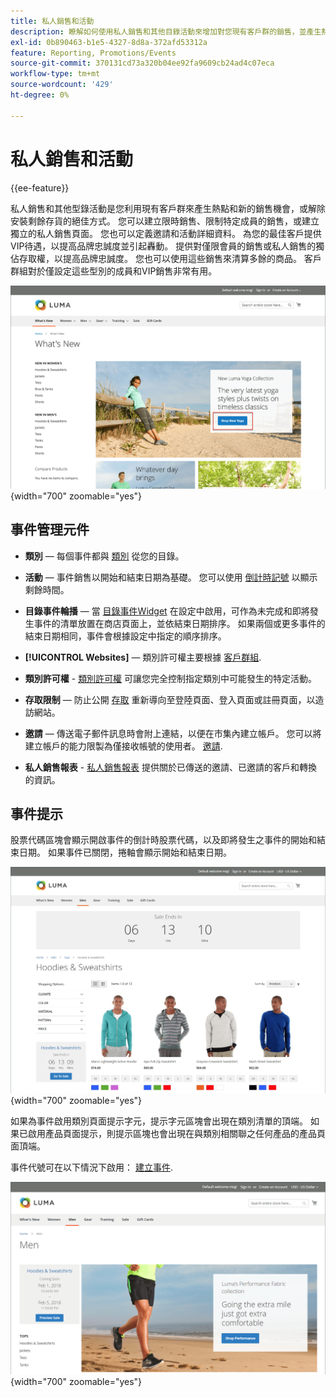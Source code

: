 ```yaml
---
title: 私人銷售和活動
description: 瞭解如何使用私人銷售和其他目錄活動來增加對您現有客戶群的銷售，並產生熱點和新的潛在客戶。
exl-id: 0b890463-b1e5-4327-8d8a-372afd53312a
feature: Reporting, Promotions/Events
source-git-commit: 370131cd73a320b04ee92fa9609cb24ad4c07eca
workflow-type: tm+mt
source-wordcount: '429'
ht-degree: 0%

---
```


# 私人銷售和活動

{{ee-feature}}

私人銷售和其他型錄活動是您利用現有客戶群來產生熱點和新的銷售機會，或解除安裝剩餘存貨的絕佳方式。 您可以建立限時銷售、限制特定成員的銷售，或建立獨立的私人銷售頁面。 您也可以定義邀請和活動詳細資料。 為您的最佳客戶提供VIP待遇，以提高品牌忠誠度並引起轟動。 提供對僅限會員的銷售或私人銷售的獨佔存取權，以提高品牌忠誠度。 您也可以使用這些銷售來清算多餘的商品。 客戶群組對於僅設定這些型別的成員和VIP銷售非常有用。

![範例storefront — 首頁的事件](./assets/storefront-event-home-page.png){width="700" zoomable="yes"}

## 事件管理元件

- **類別**  — 每個事件都與 [類別](../catalog/category-create.md) 從您的目錄。

- **活動**  — 事件銷售以開始和結束日期為基礎。 您可以使用 [倒計時記號](#event-ticker) 以顯示剩餘時間。

- **目錄事件輪播**  — 當 [目錄事件Widget](../content-design/widget-event-carousel.md) 在設定中啟用，可作為未完成和即將發生事件的清單放置在商店頁面上，並依結束日期排序。 如果兩個或更多事件的結束日期相同，事件會根據設定中指定的順序排序。

- **[!UICONTROL Websites]**  — 類別許可權主要根據 [客戶群組](../customers/customer-groups.md).

- **類別許可權** - [類別許可權](../catalog/category-permissions.md) 可讓您完全控制指定類別中可能發生的特定活動。

- **存取限制**  — 防止公開 [存取](event-configure.md#restrict-access) 重新導向至登陸頁面、登入頁面或註冊頁面，以造訪網站。

- **邀請**  — 傳送電子郵件訊息時會附上連結，以便在市集內建立帳戶。 您可以將建立帳戶的能力限製為僅接收帳號的使用者。 [邀請](invitations.md).

- **私人銷售報表** - [私人銷售報表](../getting-started/private-sales-reports.md) 提供關於已傳送的邀請、已邀請的客戶和轉換的資訊。

## 事件提示

股票代碼區塊會顯示開啟事件的倒計時股票代碼，以及即將發生之事件的開始和結束日期。 如果事件已關閉，捲軸會顯示開始和結束日期。

![店面範例 — 事件輪播](./assets/storefront-event-ticker-carousel.png){width="700" zoomable="yes"}

如果為事件啟用類別頁面提示字元，提示字元區塊會出現在類別清單的頂端。 如果已啟用產品頁面提示，則提示區塊也會出現在與類別相關聯之任何產品的產品頁面頂端。

事件代號可在以下情況下啟用： [建立事件](event-create.md).

![店面範例 — 事件側欄](./assets/storefront-event-sidebar.png){width="700" zoomable="yes"}
